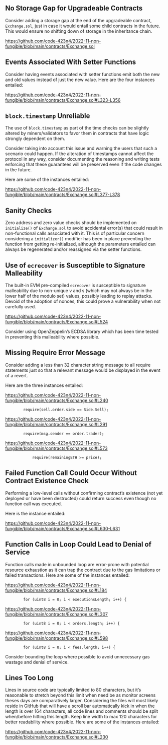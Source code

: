 ## No Storage Gap for Upgradeable Contracts
Consider adding a storage gap at the end of the upgradeable contract, `Exchange.sol`, just in case it would entail some child contracts in the future. This would ensure no shifting down of storage in the inheritance chain. 

https://github.com/code-423n4/2022-11-non-fungible/blob/main/contracts/Exchange.sol

## Events Associated With Setter Functions
Consider having events associated with setter functions emit both the new and old values instead of just the new value. Here are the four instances entailed:

https://github.com/code-423n4/2022-11-non-fungible/blob/main/contracts/Exchange.sol#L323-L356

## `block.timestamp` Unreliable
The use of `block.timestamp` as part of the time checks can be slightly altered by miners/validators to favor them in contracts that have logic strongly dependent on them.

Consider taking into account this issue and warning the users that such a scenario could happen. If the alteration of timestamps cannot affect the protocol in any way, consider documenting the reasoning and writing tests enforcing that these guarantees will be preserved even if the code changes in the future.

Here are some of the instances entailed:

https://github.com/code-423n4/2022-11-non-fungible/blob/main/contracts/Exchange.sol#L377-L378

## Sanity Checks
Zero address and zero value checks should be implemented on `initialize()` of `Exchange.sol`  to avoid accidental error(s) that could result in non-functional calls associated with it. This is of particular concern considering a `initializer()` modifier has been in place preventing the function from getting re-initialized, although the parameters entailed can always be regenerated and/or reassigned via the setter functions.

## Use of `ecrecover` is Susceptible to Signature Malleability
The built-in EVM pre-compiled `ecrecover` is susceptible to signature malleability due to non-unique v and s (which may not always be in the lower half of the modulo set) values, possibly leading to replay attacks. Devoid of the adoption of nonces, this could prove a vulnerability when not carefully used.

https://github.com/code-423n4/2022-11-non-fungible/blob/main/contracts/Exchange.sol#L524

Consider using OpenZeppelin’s ECDSA library which has been time tested in preventing this malleability where possible.

## Missing Require Error Message
Consider adding a less than 32 character string message to all require statements just so that a relevant message would be displayed in the event of a revert. 

Here are the three instances entailed:

https://github.com/code-423n4/2022-11-non-fungible/blob/main/contracts/Exchange.sol#L240

```
        require(sell.order.side == Side.Sell);
```
https://github.com/code-423n4/2022-11-non-fungible/blob/main/contracts/Exchange.sol#L291

```
        require(msg.sender == order.trader);
```
https://github.com/code-423n4/2022-11-non-fungible/blob/main/contracts/Exchange.sol#L573

```
            require(remainingETH >= price);
```
## Failed Function Call Could Occur Without Contract Existence Check
Performing a low-level calls without confirming contract’s existence (not yet deployed or have been destructed) could return success even though no function call was executed. 

Here is the instance entailed:

https://github.com/code-423n4/2022-11-non-fungible/blob/main/contracts/Exchange.sol#L630-L631

## Function Calls in Loop Could Lead to Denial of Service
Function calls made in unbounded loop are error-prone with potential resource exhaustion as it can trap the contract due to the gas limitations or failed transactions. Here are some of the instances entailed:

https://github.com/code-423n4/2022-11-non-fungible/blob/main/contracts/Exchange.sol#L184

```
        for (uint8 i = 0; i < executionsLength; i++) {
```
https://github.com/code-423n4/2022-11-non-fungible/blob/main/contracts/Exchange.sol#L307

```
        for (uint8 i = 0; i < orders.length; i++) {
```
https://github.com/code-423n4/2022-11-non-fungible/blob/main/contracts/Exchange.sol#L598

```
        for (uint8 i = 0; i < fees.length; i++) {
```
Consider bounding the loop where possible to avoid unnecessary gas wastage and denial of service.

## Lines Too Long
Lines in source code are typically limited to 80 characters, but it’s reasonable to stretch beyond this limit when need be as monitor screens theses days are comparatively larger. Considering the files will most likely reside in GitHub that will have a scroll bar automatically kick in when the length is over 164 characters, all code lines and comments should be split when/before hitting this length. Keep line width to max 120 characters for better readability where possible. Here are some of the instances entailed:

https://github.com/code-423n4/2022-11-non-fungible/blob/main/contracts/Exchange.sol#L230

